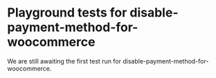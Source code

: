 # Playground tests for disable-payment-method-for-woocommerce
We are still awaiting the first test run for disable-payment-method-for-woocommerce.
